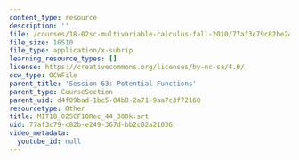 ```yaml
---
content_type: resource
description: ''
file: /courses/18-02sc-multivariable-calculus-fall-2010/77af3c79c82be249367dbb2c02a21036_MIT18_02SCF10Rec_44_300k.srt
file_size: 16510
file_type: application/x-subrip
learning_resource_types: []
license: https://creativecommons.org/licenses/by-nc-sa/4.0/
ocw_type: OCWFile
parent_title: 'Session 63: Potential Functions'
parent_type: CourseSection
parent_uid: d4f09bad-1bc5-04b8-2a71-9aa7c3f72168
resourcetype: Other
title: MIT18_02SCF10Rec_44_300k.srt
uid: 77af3c79-c82b-e249-367d-bb2c02a21036
video_metadata:
  youtube_id: null
---
```

